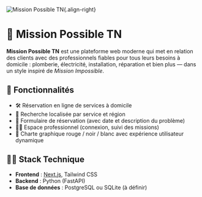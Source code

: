![Mission Possible TN ](./public/home.png){.align-right}

# 🔧 Mission Possible TN

**Mission Possible TN** est une plateforme web moderne qui met en relation des clients avec des professionnels fiables pour tous leurs besoins à domicile : plomberie, électricité, installation, réparation et bien plus — dans un style inspiré de *Mission Impossible*.

## 🚀 Fonctionnalités

- 🛠️ Réservation en ligne de services à domicile  
- 📍 Recherche localisée par service et région  
- 📅 Formulaire de réservation (avec date et description du problème)  
- 👨‍🔧 Espace professionnel (connexion, suivi des missions)  
- 🎨 Charte graphique rouge / noir / blanc avec expérience utilisateur dynamique

## 🧑‍💻 Stack Technique

- **Frontend** : [Next.js](https://nextjs.org/), Tailwind CSS  
- **Backend** : Python (FastAPI)  
- **Base de données** : PostgreSQL ou SQLite (à définir)  
